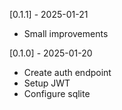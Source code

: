 [0.1.1] - 2025-01-21

- Small improvements

[0.1.0] - 2025-01-20

- Create auth endpoint
- Setup JWT
- Configure sqlite
